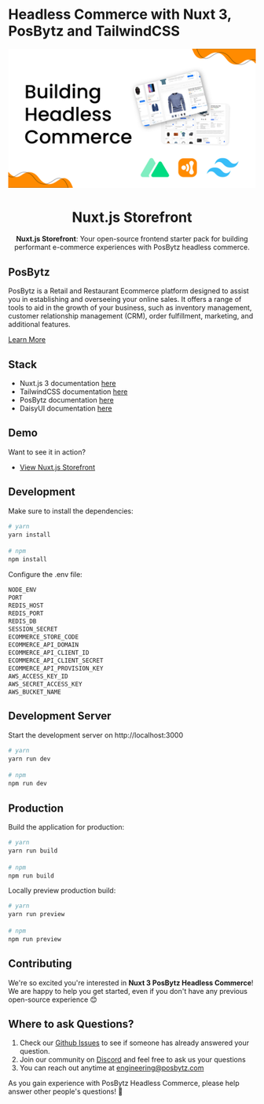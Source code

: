 # Headless Commerce with Nuxt 3, PosBytz and TailwindCSS

![Nuxtjs Storefront](./public/images/headless%20commerce.jpg)

<div align="center">
  <h1>Nuxt.js Storefront</h1>
</div>

<div align="center">
  <p><b>Nuxt.js Storefront</b>: Your open-source frontend starter pack for building performant
e-commerce experiences with PosBytz headless commerce.</p>
</div>

## PosBytz

PosBytz is a Retail and Restaurant Ecommerce platform designed to assist you in establishing and overseeing your online sales. It offers a range of tools to aid in the growth of your business, such as inventory management, customer relationship management (CRM), order fulfillment, marketing, and additional features.

[Learn More](https://posbytz.com/ecommerce/)

## Stack

- Nuxt.js 3 documentation [here](https://nuxt.com/)
- TailwindCSS documentation [here](https://tailwindcss.com/)
- PosBytz documentation [here](https://posbytz.github.io/ecommerce-api-docs/)
- DaisyUI documentation [here](https://daisyui.com/)

## Demo

Want to see it in action?

- [View Nuxt.js Storefront](https://ecommerce-demo.posbytz.com/)

## Development

Make sure to install the dependencies:

```bash
# yarn
yarn install

# npm
npm install

```

Configure the .env file:

```
NODE_ENV
PORT
REDIS_HOST
REDIS_PORT
REDIS_DB
SESSION_SECRET
ECOMMERCE_STORE_CODE
ECOMMERCE_API_DOMAIN
ECOMMERCE_API_CLIENT_ID
ECOMMERCE_API_CLIENT_SECRET
ECOMMERCE_API_PROVISION_KEY
AWS_ACCESS_KEY_ID
AWS_SECRET_ACCESS_KEY
AWS_BUCKET_NAME
```

## Development Server

Start the development server on http://localhost:3000

```bash
# yarn
yarn run dev

# npm
npm run dev

```

## Production

Build the application for production:

```bash
# yarn
yarn run build

# npm
npm run build
```

Locally preview production build:

```bash
# yarn
yarn run preview

# npm
npm run preview
```

## Contributing

We're so excited you're interested in **Nuxt 3 PosBytz Headless Commerce**! We are happy to help you get started, even if you don't
have any previous open-source experience :blush:

## Where to ask Questions?

1. Check our [Github Issues](https://github.com/posbytz/ecommerce-nuxt-demo/issues) to see if someone has already
   answered your question.
2. Join our community on [Discord](https://discord.gg/fJpskFkVbg) and feel free to ask us your questions
3. You can reach out anytime at [engineering@posbytz.com](mailto:engineering@posbytz.com)

As you gain experience with PosBytz Headless Commerce, please help answer other people's questions! :pray:
